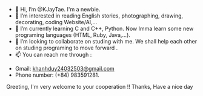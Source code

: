 - 👋 Hi, I’m @KJayTae. I'm a newbie.
- 👀 I’m interested in reading English stories, photographing, drawing, decorating, coding Website/AI,... 
- 🌱 I’m currently learning C and C++, Python. Now Imma learn some new programing languages (HTML, Ruby, Java,...).
- 💞️ I’m looking to collaborate on studing with me. We shall help each other on studing programing to move forward .
- 📫 You can reach me through : 
* Gmail: khanhduy24032503@gmail.com
* Phone number: (+84) 983591281.

Greeting, I'm very welcome to your cooperation !!
Thanks, Have a nice day

<!---
KJayTae/KJayTae is a ✨ special ✨ repository because its `README.md` (this file) appears on your GitHub profile.
You can click the Preview link to take a look at your changes.
--->
